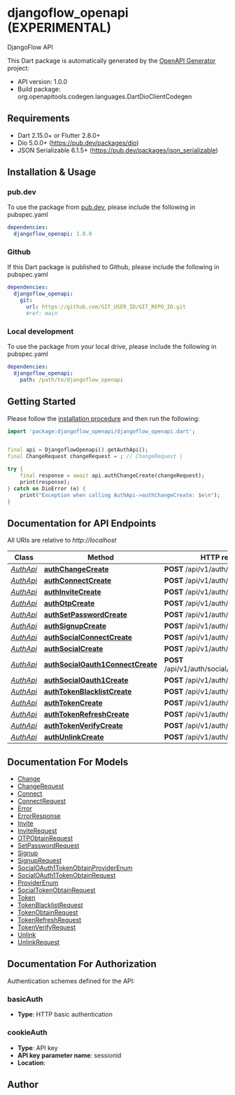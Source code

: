 # djangoflow_openapi (EXPERIMENTAL)

DjangoFlow API

This Dart package is automatically generated by the [OpenAPI Generator](https://openapi-generator.tech) project:

- API version: 1.0.0
- Build package: org.openapitools.codegen.languages.DartDioClientCodegen

## Requirements

- Dart 2.15.0+ or Flutter 2.8.0+
- Dio 5.0.0+ (https://pub.dev/packages/dio)
- JSON Serializable 6.1.5+ (https://pub.dev/packages/json_serializable)

## Installation & Usage

### pub.dev

To use the package from [pub.dev](https://pub.dev), please include the following in pubspec.yaml

```yaml
dependencies:
  djangoflow_openapi: 1.0.0
```

### Github

If this Dart package is published to Github, please include the following in pubspec.yaml

```yaml
dependencies:
  djangoflow_openapi:
    git:
      url: https://github.com/GIT_USER_ID/GIT_REPO_ID.git
      #ref: main
```

### Local development

To use the package from your local drive, please include the following in pubspec.yaml

```yaml
dependencies:
  djangoflow_openapi:
    path: /path/to/djangoflow_openapi
```

## Getting Started

Please follow the [installation procedure](#installation--usage) and then run the following:

```dart
import 'package:djangoflow_openapi/djangoflow_openapi.dart';


final api = DjangoflowOpenapi().getAuthApi();
final ChangeRequest changeRequest = ; // ChangeRequest |

try {
    final response = await api.authChangeCreate(changeRequest);
    print(response);
} catch on DioError (e) {
    print("Exception when calling AuthApi->authChangeCreate: $e\n");
}

```

## Documentation for API Endpoints

All URIs are relative to _http://localhost_

| Class                       | Method                                                                            | HTTP request                                 | Description |
| --------------------------- | --------------------------------------------------------------------------------- | -------------------------------------------- | ----------- |
| [_AuthApi_](doc/AuthApi.md) | [**authChangeCreate**](doc/AuthApi.md#authchangecreate)                           | **POST** /api/v1/auth/change/                |
| [_AuthApi_](doc/AuthApi.md) | [**authConnectCreate**](doc/AuthApi.md#authconnectcreate)                         | **POST** /api/v1/auth/connect/               |
| [_AuthApi_](doc/AuthApi.md) | [**authInviteCreate**](doc/AuthApi.md#authinvitecreate)                           | **POST** /api/v1/auth/invite/                |
| [_AuthApi_](doc/AuthApi.md) | [**authOtpCreate**](doc/AuthApi.md#authotpcreate)                                 | **POST** /api/v1/auth/otp/                   |
| [_AuthApi_](doc/AuthApi.md) | [**authSetPasswordCreate**](doc/AuthApi.md#authsetpasswordcreate)                 | **POST** /api/v1/auth/set-password/          |
| [_AuthApi_](doc/AuthApi.md) | [**authSignupCreate**](doc/AuthApi.md#authsignupcreate)                           | **POST** /api/v1/auth/signup/                |
| [_AuthApi_](doc/AuthApi.md) | [**authSocialConnectCreate**](doc/AuthApi.md#authsocialconnectcreate)             | **POST** /api/v1/auth/social/connect/        |
| [_AuthApi_](doc/AuthApi.md) | [**authSocialCreate**](doc/AuthApi.md#authsocialcreate)                           | **POST** /api/v1/auth/social/                |
| [_AuthApi_](doc/AuthApi.md) | [**authSocialOauth1ConnectCreate**](doc/AuthApi.md#authsocialoauth1connectcreate) | **POST** /api/v1/auth/social/oauth1/connect/ |
| [_AuthApi_](doc/AuthApi.md) | [**authSocialOauth1Create**](doc/AuthApi.md#authsocialoauth1create)               | **POST** /api/v1/auth/social/oauth1/         |
| [_AuthApi_](doc/AuthApi.md) | [**authTokenBlacklistCreate**](doc/AuthApi.md#authtokenblacklistcreate)           | **POST** /api/v1/auth/token/blacklist/       |
| [_AuthApi_](doc/AuthApi.md) | [**authTokenCreate**](doc/AuthApi.md#authtokencreate)                             | **POST** /api/v1/auth/token/                 |
| [_AuthApi_](doc/AuthApi.md) | [**authTokenRefreshCreate**](doc/AuthApi.md#authtokenrefreshcreate)               | **POST** /api/v1/auth/token/refresh/         |
| [_AuthApi_](doc/AuthApi.md) | [**authTokenVerifyCreate**](doc/AuthApi.md#authtokenverifycreate)                 | **POST** /api/v1/auth/token/verify/          |
| [_AuthApi_](doc/AuthApi.md) | [**authUnlinkCreate**](doc/AuthApi.md#authunlinkcreate)                           | **POST** /api/v1/auth/unlink/                |

## Documentation For Models

- [Change](doc/Change.md)
- [ChangeRequest](doc/ChangeRequest.md)
- [Connect](doc/Connect.md)
- [ConnectRequest](doc/ConnectRequest.md)
- [Error](doc/Error.md)
- [ErrorResponse](doc/ErrorResponse.md)
- [Invite](doc/Invite.md)
- [InviteRequest](doc/InviteRequest.md)
- [OTPObtainRequest](doc/OTPObtainRequest.md)
- [SetPasswordRequest](doc/SetPasswordRequest.md)
- [Signup](doc/Signup.md)
- [SignupRequest](doc/SignupRequest.md)
- [SocialOAuth1TokenObtainProviderEnum](doc/SocialOAuth1TokenObtainProviderEnum.md)
- [SocialOAuth1TokenObtainRequest](doc/SocialOAuth1TokenObtainRequest.md)
- [ProviderEnum](doc/ProviderEnum.md)
- [SocialTokenObtainRequest](doc/SocialTokenObtainRequest.md)
- [Token](doc/Token.md)
- [TokenBlacklistRequest](doc/TokenBlacklistRequest.md)
- [TokenObtainRequest](doc/TokenObtainRequest.md)
- [TokenRefreshRequest](doc/TokenRefreshRequest.md)
- [TokenVerifyRequest](doc/TokenVerifyRequest.md)
- [Unlink](doc/Unlink.md)
- [UnlinkRequest](doc/UnlinkRequest.md)

## Documentation For Authorization

Authentication schemes defined for the API:

### basicAuth

- **Type**: HTTP basic authentication

### cookieAuth

- **Type**: API key
- **API key parameter name**: sessionid
- **Location**:

## Author
